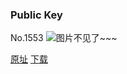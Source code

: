 ### Public Key
No.1553
![图片不见了~~~](https://imgs.xkcd.com/comics/public_key.png)

[原址](https://xkcd.com//1553) [下载](https://imgs.xkcd.com/comics/public_key.png)

